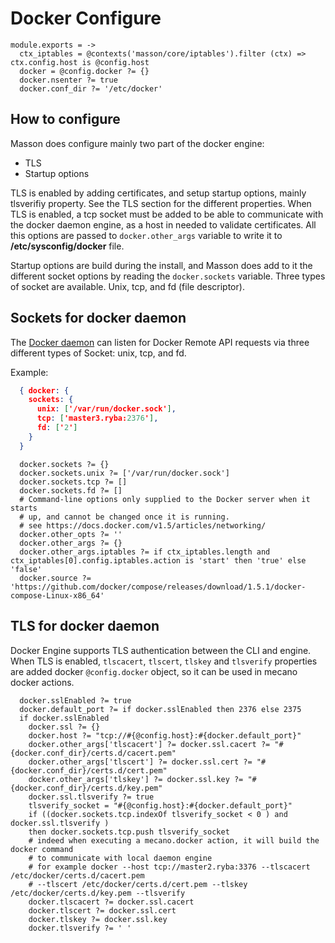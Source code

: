 
# Docker Configure

    module.exports = ->
      ctx_iptables = @contexts('masson/core/iptables').filter (ctx) => ctx.config.host is @config.host 
      docker = @config.docker ?= {}
      docker.nsenter ?= true
      docker.conf_dir ?= '/etc/docker'

## How to configure
Masson does configure mainly two part of the docker engine:
- TLS
- Startup options

TLS is enabled by adding certificates, and setup startup options, mainly tlsverifiy property.
See the TLS section for the different properties.
When TLS is enabled, a tcp socket must be added to be able to communicate with the docker
daemon engine, as a host in needed to validate certificates. All this options are passed
to `docker.other_args` variable to write it to __/etc/sysconfig/docker__ file.

Startup options are build during the install, and Masson does add to it the different
socket options by reading the `docker.sockets` variable. Three types of socket are available.
Unix, tcp, and fd (file descriptor).

## Sockets for docker daemon
The [Docker daemon][socket-opts] can listen for Docker Remote API requests via three different
types of Socket: unix, tcp, and fd.

Example:

```json
  { docker: {
    sockets: {
      unix: ['/var/run/docker.sock'],
      tcp: ['master3.ryba:2376'],
      fd: ['2']
    }
  }
```


      docker.sockets ?= {}
      docker.sockets.unix ?= ['/var/run/docker.sock']
      docker.sockets.tcp ?= []
      docker.sockets.fd ?= []
      # Command-line options only supplied to the Docker server when it starts 
      # up, and cannot be changed once it is running.
      # see https://docs.docker.com/v1.5/articles/networking/
      docker.other_opts ?= ''
      docker.other_args ?= {}
      docker.other_args.iptables ?= if ctx_iptables.length and ctx_iptables[0].config.iptables.action is 'start' then 'true' else 'false'
      docker.source ?= 'https://github.com/docker/compose/releases/download/1.5.1/docker-compose-Linux-x86_64'

## TLS for docker daemon
Docker Engine supports TLS authentication between the CLI and engine.
When TLS is enabled, `tlscacert`, `tlscert`, `tlskey` and `tlsverify` properties
are added docker `@config.docker` object, so it can be used in mecano docker actions.

      docker.sslEnabled ?= true
      docker.default_port ?= if docker.sslEnabled then 2376 else 2375
      if docker.sslEnabled
        docker.ssl ?= {}
        docker.host ?= "tcp://#{@config.host}:#{docker.default_port}"
        docker.other_args['tlscacert'] ?= docker.ssl.cacert ?= "#{docker.conf_dir}/certs.d/cacert.pem"
        docker.other_args['tlscert'] ?= docker.ssl.cert ?= "#{docker.conf_dir}/certs.d/cert.pem"
        docker.other_args['tlskey'] ?= docker.ssl.key ?= "#{docker.conf_dir}/certs.d/key.pem"
        docker.ssl.tlsverify ?= true
        tlsverify_socket = "#{@config.host}:#{docker.default_port}"
        if ((docker.sockets.tcp.indexOf tlsverify_socket < 0 ) and docker.ssl.tlsverify )
        then docker.sockets.tcp.push tlsverify_socket
        # indeed when executing a mecano.docker action, it will build the docker command
        # to communicate with local daemon engine
        # for example docker --host tcp://master2.ryba:3376 --tlscacert /etc/docker/certs.d/cacert.pem
        # --tlscert /etc/docker/certs.d/cert.pem --tlskey /etc/docker/certs.d/key.pem --tlsverify
        docker.tlscacert ?= docker.ssl.cacert
        docker.tlscert ?= docker.ssl.cert
        docker.tlskey ?= docker.ssl.key
        docker.tlsverify ?= ' '

[socket-opts]:(https://docs.docker.com/engine/reference/commandline/dockerd/#/daemon-socket-option)
